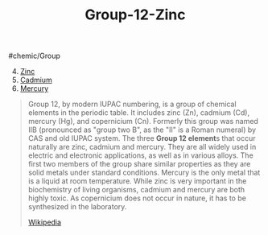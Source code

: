 ﻿---
title: "Group-12-Zinc"
type: ElementGroup
---
#chemic/Group 
  
4) [Zinc](Group-12-Zinc/Zinc.md)
5) [Cadmium](Group-12-Zinc/Cadmium.md)
6) [Mercury](Group-12-Zinc/Mercury.md)


> Group 12, by modern IUPAC numbering, is a group of chemical elements in the periodic table. It includes zinc (Zn), cadmium (Cd), mercury (Hg), and copernicium (Cn). Formerly this group was named IIB (pronounced as "group two B", as the "II" is a Roman numeral) by CAS and old IUPAC system. The three **Group 12 element**s that occur naturally are zinc, cadmium and mercury. They are all widely used in electric and electronic applications, as well as in various alloys. The first two members of the group share similar properties as they are solid metals under standard conditions. Mercury is the only metal that is a liquid at room temperature. While zinc is very important in the biochemistry of living organisms, cadmium and mercury are both highly toxic. As copernicium does not occur in nature, it has to be synthesized in the laboratory.
>
> [Wikipedia](https://en.wikipedia.org/wiki/Group%2012%20element)

